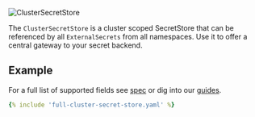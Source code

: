 ![ClusterSecretStore](../pictures/diagrams-high-level-cluster-detail.png)

The `ClusterSecretStore` is a cluster scoped SecretStore that can be referenced by all
`ExternalSecrets` from all namespaces. Use it to offer a central gateway to your secret backend.


## Example

For a full list of supported fields see [spec](./spec.md) or dig into our [guides](../guides).

``` yaml
{% include 'full-cluster-secret-store.yaml' %}
```
